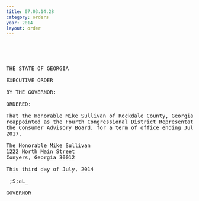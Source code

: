 ```yaml
---
title: 07.03.14.28
category: orders
year: 2014
layout: order
---
```


<pre>   

  

THE STATE OF GEORGIA

EXECUTIVE ORDER

BY THE GOVERNOR:

ORDERED:

That the Honorable Mike Sullivan of Rockdale County, Georgia, is
reappointed as the Fourth Congressional District Representative to
the Consumer Advisory Board, for a term of office ending July 1,
2017.

The Honorable Mike Sullivan
1222 North Main Street
Conyers, Georgia 30012

This third day of July, 2014

 ;S;aL_

GOVERNOR

</pre>
